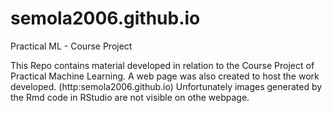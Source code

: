 # semola2006.github.io
Practical ML - Course Project

This Repo contains material developed in relation to the Course Project of Practical Machine Learning.
A web page was also created to host the work developed. (http:semola2006.github.io)
Unfortunately images generated by the Rmd code in RStudio are not visible on othe webpage.


